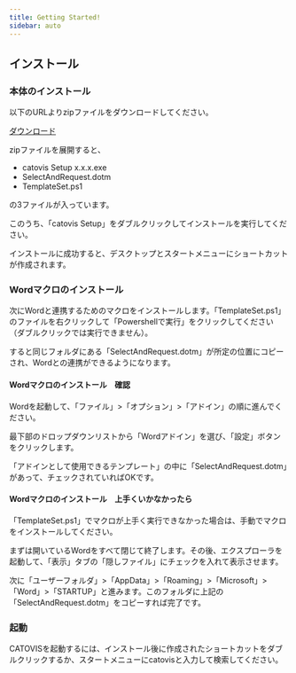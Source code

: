 ```yaml
---
title: Getting Started!
sidebar: auto
---
```


## インストール
### 本体のインストール

以下のURLよりzipファイルをダウンロードしてください。

[ダウンロード](https://drive.google.com/open?id=1klu9zn5CSvBDMsZ89MIl-XbPIOH6oZos)

zipファイルを展開すると、

- catovis Setup x.x.x.exe
- SelectAndRequest.dotm
- TemplateSet.ps1

の3ファイルが入っています。

このうち、「catovis Setup」をダブルクリックしてインストールを実行してください。

インストールに成功すると、デスクトップとスタートメニューにショートカットが作成されます。

### Wordマクロのインストール
次にWordと連携するためのマクロをインストールします。「TemplateSet.ps1」のファイルを右クリックして「Powershellで実行」をクリックしてください（ダブルクリックでは実行できません）。

すると同じフォルダにある「SelectAndRequest.dotm」が所定の位置にコピーされ、Wordとの連携ができるようになります。

#### Wordマクロのインストール　確認
Wordを起動して、「ファイル」>「オプション」>「アドイン」の順に進んでください。

最下部のドロップダウンリストから「Wordアドイン」を選び、「設定」ボタンをクリックします。

「アドインとして使用できるテンプレート」の中に「SelectAndRequest.dotm」があって、チェックされていればOKです。

#### Wordマクロのインストール　上手くいかなかったら
「TemplateSet.ps1」でマクロが上手く実行できなかった場合は、手動でマクロをインストールしてください。

まずは開いているWordをすべて閉じて終了します。その後、エクスプローラを起動して、「表示」タブの「隠しファイル」にチェックを入れて表示させます。

次に「ユーザーフォルダ」>「AppData」>「Roaming」>「Microsoft」>「Word」>「STARTUP」と進みます。このフォルダに上記の「SelectAndRequest.dotm」をコピーすれば完了です。

### 起動
CATOVISを起動するには、インストール後に作成されたショートカットをダブルクリックするか、スタートメニューにcatovisと入力して検索してください。
